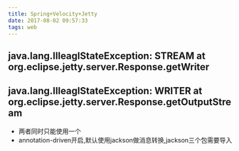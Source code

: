 ```yaml
---
title: Spring+Velocity+Jetty
date: 2017-08-02 09:57:33
tags: web
---
```


## java.lang.IlleaglStateException: STREAM at org.eclipse.jetty.server.Response.getWriter
## java.lang.IlleaglStateException: WRITER at org.eclipse.jetty.server.Response.getOutputStream

- 两者同时只能使用一个
- annotation-driven开启,默认使用jackson做消息转换,jackson三个包需要导入
